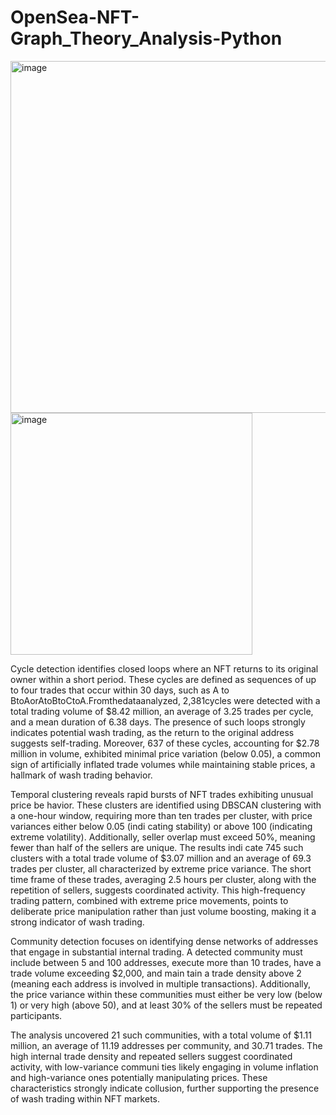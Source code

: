 # OpenSea-NFT-Graph_Theory_Analysis-Python

<img width="563" alt="image" src="https://github.com/user-attachments/assets/229d6fd0-4564-4aca-b408-6409207c495b" />

<img width="387" alt="image" src="https://github.com/user-attachments/assets/59c2f427-4adc-4365-9b13-f0512b9b1328" />


 Cycle detection identifies closed loops where an NFT returns to its original owner within a
 short period. These cycles are defined as sequences of up to four trades that occur within
 30 days, such as A to BtoAorAtoBtoCtoA.Fromthedataanalyzed, 2,381cycles were
 detected with a total trading volume of $8.42 million, an average of 3.25 trades per cycle,
 and a mean duration of 6.38 days. The presence of such loops strongly indicates potential
 wash trading, as the return to the original address suggests self-trading. Moreover, 637
 of these cycles, accounting for $2.78 million in volume, exhibited minimal price variation
 (below 0.05), a common sign of artificially inflated trade volumes while maintaining stable
 prices, a hallmark of wash trading behavior.
 
 Temporal clustering reveals rapid bursts of NFT trades exhibiting unusual price be
havior. These clusters are identified using DBSCAN clustering with a one-hour window,
 requiring more than ten trades per cluster, with price variances either below 0.05 (indi
cating stability) or above 100 (indicating extreme volatility). Additionally, seller overlap
 must exceed 50%, meaning fewer than half of the sellers are unique. The results indi
cate 745 such clusters with a total trade volume of $3.07 million and an average of 69.3
 trades per cluster, all characterized by extreme price variance. The short time frame of
 these trades, averaging 2.5 hours per cluster, along with the repetition of sellers, suggests
 coordinated activity. This high-frequency trading pattern, combined with extreme price
 movements, points to deliberate price manipulation rather than just volume boosting,
 making it a strong indicator of wash trading.
 
 Community detection focuses on identifying dense networks of addresses that engage
 in substantial internal trading. A detected community must include between 5 and 100
 addresses, execute more than 10 trades, have a trade volume exceeding $2,000, and main
tain a trade density above 2 (meaning each address is involved in multiple transactions).
 Additionally, the price variance within these communities must either be very low (below 1) or very high (above 50), and at least 30% of the sellers must be repeated participants.

The analysis uncovered 21 such communities, with a total volume of $1.11 million, an
 average of 11.19 addresses per community, and 30.71 trades. The high internal trade
 density and repeated sellers suggest coordinated activity, with low-variance communi
ties likely engaging in volume inflation and high-variance ones potentially manipulating
 prices. These characteristics strongly indicate collusion, further supporting the presence
 of wash trading within NFT markets. 
